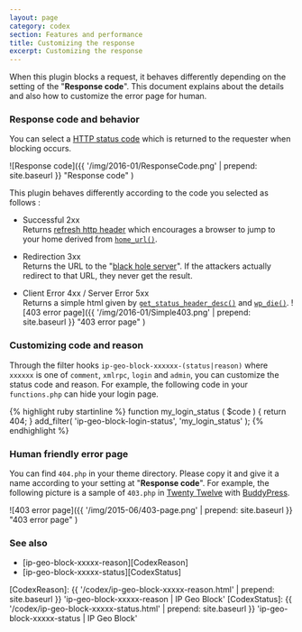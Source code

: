 ```yaml
---
layout: page
category: codex
section: Features and performance
title: Customizing the response
excerpt: Customizing the response
---
```


When this plugin blocks a request, it behaves differently depending on the 
setting of the "**Response code**". This document explains about the details 
and also how to customize the error page for human.

<!--more-->

### Response code and behavior ###

You can select a [HTTP status code][StatusCode] which is returned to the 
requester when blocking occurs.

![Response code]({{ '/img/2016-01/ResponseCode.png' | prepend: site.baseurl }}
 "Response code"
)

This plugin behaves differently according to the code you selected as follows :

- Successful 2xx  
  Returns [refresh http header][Refresh] which encourages a browser to jump to 
  your home derived from [`home_url()`][HomeURL].

- Redirection 3xx  
  Returns the URL to the "[black hole server][BlackHole]". If the attackers 
  actually redirect to that URL, they never get the result.

- Client Error 4xx / Server Error 5xx  
  Returns a simple html given by [`get_status_header_desc()`][GetStatus] and 
  [`wp_die()`][WP_DIE].
  ![403 error page]({{ '/img/2016-01/Simple403.png' | prepend: site.baseurl }}
   "403 error page"
  )

### Customizing code and reason ###

Through the filter hooks `ip-geo-block-xxxxxx-(status|reason)` where `xxxxxx` 
is one of `comment`, `xmlrpc`, `login` and `admin`, you can customize the 
status code and reason. For example, the following code in your `functions.php`
can hide your login page.

{% highlight ruby startinline %}
function my_login_status ( $code ) {
    return 404;
}
add_filter( 'ip-geo-block-login-status', 'my_login_status' );
{% endhighlight %}

### Human friendly error page ###

You can find `404.php` in your theme directory. Please copy it and give it a 
name according to your setting at "**Response code**". For example, the 
following picture is a sample of `403.php` in [Twenty Twelve][TwentyTwelve] 
with [BuddyPress][BuddyPress].

![403 error page]({{ '/img/2015-06/403-page.png' | prepend: site.baseurl }}
 "403 error page"
)

### See also ###

- [ip-geo-block-xxxxx-reason][CodexReason]
- [ip-geo-block-xxxxx-status][CodexStatus]

[IP-Geo-Block]: https://wordpress.org/plugins/ip-geo-block/ "WordPress › IP Geo Block « WordPress Plugins"
[StatusCode]:   http://tools.ietf.org/html/rfc2616#section-10 "RFC 2616 - Hypertext Transfer Protocol -- HTTP/1.1"
[Refresh]:      http://stackoverflow.com/questions/283752/refresh-http-header "'Refresh' HTTP header - Stack Overflow"
[HomeURL]:      https://codex.wordpress.org/Function_Reference/home_url "Function Reference/home url « WordPress Codex"
[BlackHole]:    http://blackhole.webpagetest.org/ "blackhole.webpagetest.org"
[WP_DIE]:       https://codex.wordpress.org/Function_Reference/wp_die "Function Reference/wp die « WordPress Codex"
[GetStatus]:    https://developer.wordpress.org/reference/functions/get_status_header_desc/ "WordPress › get_status_header_desc() | Function | WordPress Developer Resources"
[TwentyTwelve]: https://wordpress.org/themes/twentytwelve/ "WordPress › Twenty Twelve « Free WordPress Themes"
[BuddyPress]:   https://buddypress.org/ "BuddyPress.org"
[CodexReason]:  {{ '/codex/ip-geo-block-xxxxx-reason.html' | prepend: site.baseurl }} 'ip-geo-block-xxxxx-reason | IP Geo Block'
[CodexStatus]:  {{ '/codex/ip-geo-block-xxxxx-status.html' | prepend: site.baseurl }} 'ip-geo-block-xxxxx-status | IP Geo Block'
